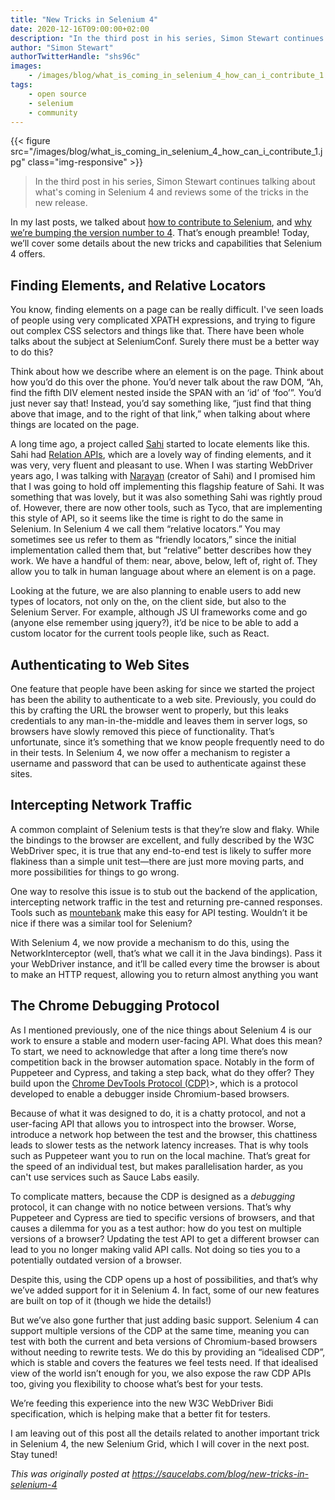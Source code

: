 ```yaml
---
title: "New Tricks in Selenium 4"
date: 2020-12-16T09:00:00+02:00
description: "In the third post in his series, Simon Stewart continues talking about what's coming in Selenium 4 and reviews some of the tricks in the new release."
author: "Simon Stewart"
authorTwitterHandle: "shs96c"
images:
    - /images/blog/what_is_coming_in_selenium_4_how_can_i_contribute_1.jpg
tags:
    - open source
    - selenium
    - community
---
```


{{< figure src="/images/blog/what_is_coming_in_selenium_4_how_can_i_contribute_1.jpg" class="img-responsive" >}}

>In the third post in his series, Simon Stewart continues talking about
>what's coming in Selenium 4 and reviews some of the tricks in the new release.

In my last posts, we talked about
[how to contribute to Selenium](/blog/what_is_coming_in_selenium_4_how_can_i_contribute), and
[why we’re bumping the version number to 4](/blog/what_is_coming_in_selenium_4_why_the_major_version_bump).
That’s enough preamble! Today, we’ll cover some details about the new tricks and capabilities
that Selenium 4 offers.

## Finding Elements, and Relative Locators

You know, finding elements on a page can be really difficult. I've seen loads of people using
very complicated XPATH expressions, and trying to figure out complex CSS selectors and things
like that. There have been whole talks about the subject at SeleniumConf. Surely there must
be a better way to do this?

Think about how we describe where an element is on the page. Think about how you’d do this
over the phone. You’d never talk about the raw DOM, “Ah, find the fifth DIV element nested
inside the SPAN with an ‘id’ of ‘foo’”. You’d just never say that! Instead, you’d say
something like, “just find that thing above that image, and to the right of that link,”
when talking about where things are located on the page.

A long time ago, a project called [Sahi](https://sahipro.com) started to locate elements
like this. Sahi had [Relation APIs](https://sahipro.com/docs/sahi-apis/accessor-api-basics.html#Use%20of%20Positional%20Relation%20APIs), which are a lovely way of finding elements,
and it was very, very fluent and pleasant to use. When I was starting WebDriver years ago,
I was talking with [Narayan](https://twitter.com/narayanraman) (creator of Sahi) and I
promised him that I was going to hold off implementing this flagship feature of Sahi. It
was something that was lovely, but it was also something Sahi was rightly proud of. However,
there are now other tools, such as Tyco, that are implementing this style of API, so it
seems like the time is right to do the same in Selenium. In Selenium 4 we call them
“relative locators.” You may sometimes see us refer to them as “friendly locators,” since the
initial implementation called them that, but “relative” better describes how they work. We
have a handful of them: near, above, below, left of, right of. They allow you to talk in human
language about where an element is on a page.

Looking at the future, we are also planning to enable users to add new types of locators,
not only on the, on the client side, but also to the Selenium Server. For example, although
JS UI frameworks come and go (anyone else remember using jquery?), it’d be nice to be able
to add a custom locator for the current tools people like, such as React.

## Authenticating to Web Sites

One feature that people have been asking for since we started the project has been the ability
to authenticate to a web site. Previously, you could do this by crafting the URL the browser
went to properly, but this leaks credentials to any man-in-the-middle and leaves them in server
logs, so browsers have slowly removed this piece of functionality. That’s unfortunate, since
it’s something that we know people frequently need to do in their tests. In Selenium 4, we
now offer a mechanism to register a username and password that can be used to authenticate against these sites.

## Intercepting Network Traffic

A common complaint of Selenium tests is that they’re slow and flaky. While the bindings to the
browser are excellent, and fully described by the W3C WebDriver spec, it is true that any end-to-end
test is likely to suffer more flakiness than a simple unit test—there are just more moving parts,
and more possibilities for things to go wrong.

One way to resolve this issue is to stub out the backend of the application, intercepting network
traffic in the test and returning pre-canned responses. Tools such as [mountebank](http://www.mbtest.org)
make this easy for API testing. Wouldn’t it be nice if there was a similar tool for Selenium?

With Selenium 4, we now provide a mechanism to do this, using the NetworkInterceptor (well, that’s
what we call it in the Java bindings). Pass it your WebDriver instance, and it’ll be called every time
the browser is about to make an HTTP request, allowing you to return almost anything you want

## The Chrome Debugging Protocol

As I mentioned previously, one of the nice things about Selenium 4 is our work to ensure a stable
and modern user-facing API. What does this mean? To start, we need to acknowledge that after a long
time there’s now competition back in the browser automation space. Notably in the form of Puppeteer
and Cypress, and taking a step back, what do they offer? They build upon the
[Chrome DevTools Protocol (CDP)](https://chromedevtools.github.io/devtools-protocol/)>, which is a
protocol developed to enable a debugger inside Chromium-based browsers.

Because of what it was designed to do, it is a chatty protocol, and not a user-facing API that
allows you to introspect into the browser. Worse, introduce a network hop between the test and the
browser, this chattiness leads to slower tests as the network latency increases. That is why tools
such as Puppeteer want you to run on the local machine. That’s great for the speed of an individual
test, but makes parallelisation harder, as you can't use services such as Sauce Labs easily.

To complicate matters, because the CDP is designed as a _debugging_ protocol, it can change with no
notice between versions. That’s why Puppeteer and Cypress are tied to specific versions of browsers,
and that causes a dilemma for you as a test author: how do you test on multiple versions of a browser?
Updating the test API to get a different browser can lead to you no longer making valid API calls.
Not doing so ties you to a potentially outdated version of a browser.

Despite this, using the CDP opens up a host of possibilities, and that’s why we’ve added support
for it in Selenium 4. In fact, some of our new features are built on top of it (though we hide the details!)

But we’ve also gone further that just adding basic support. Selenium 4 can support multiple versions
of the CDP at the same time, meaning you can test with both the current and beta versions of Chromium-based
browsers without needing to rewrite tests. We do this by providing an “idealised CDP”, which is
stable and covers the features we feel tests need. If that idealised view of the world isn’t enough
for you, we also expose the raw CDP APIs too, giving you flexibility to choose what’s best for your tests.

We’re feeding this experience into the new W3C WebDriver Bidi specification, which is helping make that
a better fit for testers.

I am leaving out of this post all the details related to another important trick in Selenium 4, the new
Selenium Grid, which I will cover in the next post. Stay tuned!


*This was originally posted at https://saucelabs.com/blog/new-tricks-in-selenium-4*
